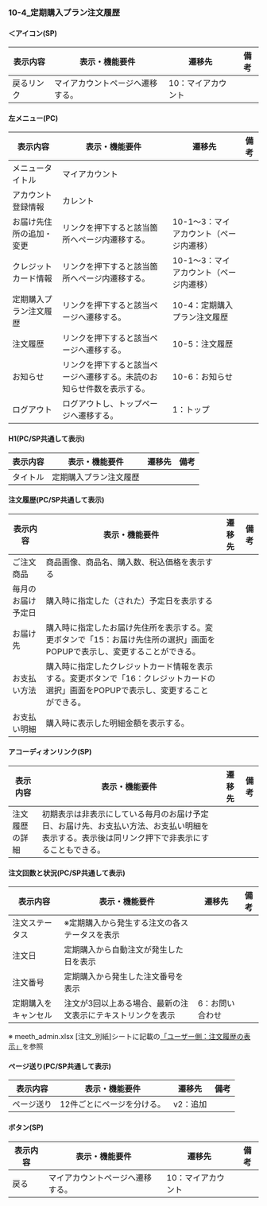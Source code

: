 ### 10-4_定期購入プラン注文履歴
#### ＜アイコン(SP)
|表示内容|表示・機能要件|遷移先|備考|
|---|---|---|---|
|戻るリンク|マイアカウントページへ遷移する。|10：マイアカウント||

#### 左メニュー(PC)
|表示内容|表示・機能要件|遷移先|備考|
|---|---|---|---|
|メニュータイトル|マイアカウント|||
|アカウント登録情報|カレント|||
|お届け先住所の追加・変更|リンクを押下すると該当箇所へページ内遷移する。|10-1〜3：マイアカウント（ページ内遷移）||
|クレジットカード情報|リンクを押下すると該当箇所へページ内遷移する。|10-1〜3：マイアカウント（ページ内遷移）||
|定期購入プラン注文履歴|リンクを押下すると該当ページへ遷移する。|10-4：定期購入プラン注文履歴||
|注文履歴|リンクを押下すると該当ページへ遷移する。|10-5：注文履歴||
|お知らせ|リンクを押下すると該当ページへ遷移する。未読のお知らせ件数を表示する。|10-6：お知らせ||
|ログアウト|ログアウトし、トップページへ遷移する。|1：トップ||

#### H1(PC/SP共通して表示)
|表示内容|表示・機能要件|遷移先|備考|
|---|---|---|---|
|タイトル|定期購入プラン注文履歴|||

#### 注文履歴(PC/SP共通して表示)
|表示内容|表示・機能要件|遷移先|備考|
|---|---|---|---|
|ご注文商品|商品画像、商品名、購入数、税込価格を表示する|||
|毎月のお届け予定日|購入時に指定した（された）予定日を表示する||
|お届け先|購入時に指定したお届け先住所を表示する。変更ボタンで「15：お届け先住所の選択」画面をPOPUPで表示し、変更することができる。|||
|お支払い方法|購入時に指定したクレジットカード情報を表示する。変更ボタンで「16：クレジットカードの選択」画面をPOPUPで表示し、変更することができる。|||
|お支払い明細|購入時に表示した明細金額を表示する。|||

#### アコーディオンリンク(SP)
|表示内容|表示・機能要件|遷移先|備考|
|---|---|---|---|
|注文履歴の詳細|初期表示は非表示にしている毎月のお届け予定日、お届け先、お支払い方法、お支払い明細を表示する。表示後は同リンク押下で非表示にすることもできる。|||

#### 注文回数と状況(PC/SP共通して表示)
|表示内容|表示・機能要件|遷移先|備考|
|---|---|---|---|
|注文ステータス|※定期購入から発生する注文の各ステータスを表示|||
|注文日|定期購入から自動注文が発生した日を表示|||
|注文番号|定期購入から発生した注文番号を表示|||
|定期購入をキャンセル|注文が3回以上ある場合、最新の注文表示にテキストリンクを表示|6：お問い合わせ||

※ meeth_admin.xlsx [注文_別紙]シートに記載の[「ユーザー側：注文履歴の表示」](https://docs.google.com/spreadsheets/d/1twVGOHPDXAWip65U7w6A9KafM9QBV96yJTkuk68hB88/edit#gid=1458128794&range=M3)を参照

#### ページ送り(PC/SP共通して表示)
|表示内容|表示・機能要件|遷移先|備考|
|---|---|---|---|
|ページ送り|12件ごとにページを分ける。|v2：追加|

#### ボタン(SP)
|表示内容|表示・機能要件|遷移先|備考|
|---|---|---|---|
|戻る|マイアカウントページへ遷移する。|10：マイアカウント||